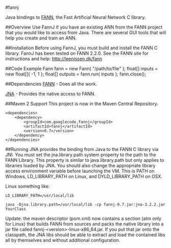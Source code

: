 #fannj

Java bindings to [FANN](http://leenissen.dk/fann), the Fast Artificial Neural Network C library.

##Overview
Use FannJ if you have an existing ANN from the FANN project that you would like to access from Java. There are several GUI tools that will help you create and train an ANN.

##Installation
Before using FannJ, you must build and install the FANN C library. FannJ has been tested on FANN 2.2.0. See the FANN site for instructions and help: http://leenissen.dk/fann

##Code Example
    Fann fann = new Fann( "/path/to/file" );
    float[] inputs = new float[]{ -1, 1 };
    float[] outputs = fann.run( inputs );
    fann.close();
  
##Dependencies
[FANN](http://leenissen.dk/fann) - Does all the work.

[JNA](https://github.com/twall/jna) - Provides the native access to FANN.
   
##Maven 2 Support
This project is now in the Maven Central Repository.

    <dependencies>
        <dependency>
            <groupId>com.googlecode.fannj</groupId>
            <artifactId>fannj</artifactId>
            <version>0.7</version>
        </dependency>
    </dependencies>

##Running
JNA provides the binding from Java to the FANN C library via JNI. You must set the jna.library.path system property to the path to the FANN Library. This property is similar to java.library.path but only applies to libraries loaded by JNA. You should also change the appropriate library access environment variable before launching the VM. This is PATH on Windows, LD\_LIBRARY\_PATH on Linux, and DYLD\_LIBRARY\_PATH on OSX.

Linux something like:
    
    LD_LIBRARY_PATH=/usr/local/lib

    java -Djna.library.path=/usr/local/lib -cp fannj-0.7.jar:jna-3.2.2.jar YourClass

Update: the maven descriptor (pom.xml) now contains a section (atm only for Linux) that builds FANN from sources and packs the native library into a jar file called fannj-&lt;version&gt;-linux-x86_64.jar. If you put that jar onto the classpath, the JNA libs should be able to extract and load the contained libs all by themselves and without additional configuration.